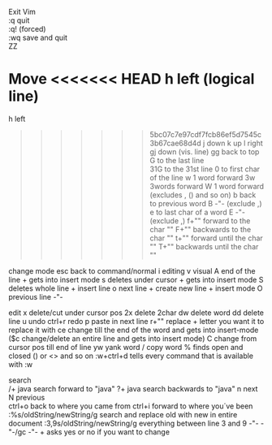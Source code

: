 Exit Vim                    
  :q    quit                  
  :q!   (forced)                       
  :wq   save and quit                      
  ZZ                          
  
Move
<<<<<<< HEAD
  h     left (logical line)
=======
  h     left
>>>>>>> 5bc07c7e97cdf7fcb86ef5d7545c3b67cae68d4d
  j     down
  k     up
  l     right
  gj    down (vis. line)
  gg    back to top
  G     to the last line    
  31G   to the 31st line
  0     to first char of the line
  w     1 word forward 
  3w    3words forward
  W     1 word forward (excludes , () and so on)
  b     back to previous word
  B     -"- (exclude ,)
  e     to last char of a word
  E     -"- (exclude ,)
  f+""  forward to the char ""
  F+""  backwards to the char ""
  t+""  forward until the char ""
  T+""  backwards until the char ""
  

change mode
  esc     back to command/normal 
  i       editing
  v       visual
  A       end of the line + gets into insert mode
  s       deletes under cursor + gets into insert mode
  S       deletes whole line + insert line
  o       next line + create new line + insert mode
  O       previous line -"- 

edit
  x       delete/cut under cursor pos
  2x      delete 2char
  dw      delete word
  dd      delete line
  u       undo
  ctrl+r  redo
  p       paste in next line
  r+""    replace + letter you want it to replace it with
  ce      change till the end of the word and gets into insert-mode
  ($c      change/delete an entire line and gets into insert mode)
  C       change from cursor pos till end of line
  yw      yank word / copy word
  %       finds open and closed () or <> and so on 
  :w+ctrl+d  tells every command that is available with :w

search  
  /+ java search forward to "java"
  ?+ java search backwards to "java"
  n       next  
  N       previous     
  ctrl+o  back to where you came from 
  ctrl+i  forward to where you´ve been
  :%s/oldString/newString/g        search and replace old with new in entire document
  :3,9s/oldString/newString/g      everything between line 3 and 9 -"-
  -"-/gc                           -"- + asks yes or no if you want to change



